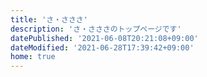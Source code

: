 ```yaml
---
title: 'さ・さささ'
description: 'さ・さささのトップページです'
datePublished: '2021-06-08T20:21:08+09:00'
dateModified: '2021-06-28T17:39:42+09:00'
home: true
---
```


